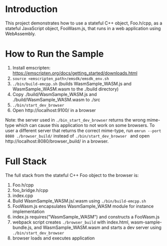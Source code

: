 # Introduction
This project demonstrates how to use a stateful C++ object, Foo.h/cpp, as a stateful JavaScript object, FooWasm.js, that runs in a web application using WebAssembly.

# How to Run the Sample
1. Install emscripten: https://emscripten.org/docs/getting_started/downloads.html
2. `source <emscripten_path>/emsdk/emsdk_env.sh`
3. `./bin/build-emcpp.sh` (builds WasmSample_WASM.js and WasmSample_WASM.wasm to the ./build directory)
4. Copy ./build/WasmSample_WASM.js and ./build/WasmSample_WASM.wasm to ./src
5. `./bin/start_dev_browser ` 
6. Open http://localhost:9100/ in a browser

Note: the server used in `./bin_start_dev_browser` returns the wrong mime-type which can cause this application to not work on some browsers.  To user a different server that returns the correct mime-type, run `emrun --port 8080 ./browser_build/` instead of `./bin/start_dev_browser ` and open http://localhost:8080/browser_build/ in a browser.

# Full Stack

The full stack from the stateful C++ Foo object to the browser is:

1. Foo.h/cpp
2. foo_bridge.h/cpp
3. index.cpp
4. Build WasmSample_WASM.js/.wasm using `./bin/build-emcpp.sh`
5. FooWasm.js encapsulates WasmSample_WASM module for instance implementation
6. index.js requires("WasmSample_WASM") and constructs a FooWasm.js
7. webpack script creates `./browser_build` with index.html, wasm-sample-bundle.js, and WasmSample_WASM.wasm and starts a dev server using `./bin/start_dev_browser`
8. browser loads and executes application